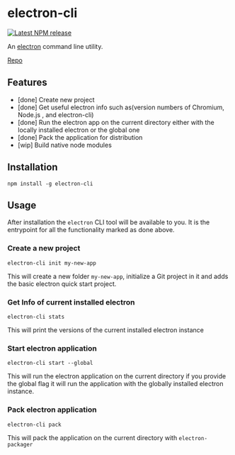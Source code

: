 electron-cli
==============================================================================

[![Latest NPM release][npm-badge]][npm-badge-url]

[npm-badge]: https://img.shields.io/npm/v/ember-cli.svg
[npm-badge-url]: https://www.npmjs.com/package/electron-cli

An [electron](http://electron.atom.io/) command line utility.

[Repo](https://github.com/Ikana/electron-cli)

Features
------------------------------------------------------------------------------

* [done] Create new project
* [done] Get useful electron info such as(version numbers of Chromium, Node.js , and electron-cli)
* [done] Run the electron app on the current directory either with the locally installed electron or the global one
* [done] Pack the application for distribution
* [wip] Build native node modules

Installation
------------------------------------------------------------------------------

```
npm install -g electron-cli
```

Usage
------------------------------------------------------------------------------

After installation the `electron` CLI tool will be available to you. It is the
entrypoint for all the functionality marked as done above.

### Create a new project

```
electron-cli init my-new-app
```

This will create a new folder `my-new-app`, initialize a Git project in it and
adds the basic electron quick start project.

### Get Info of current installed electron

```
electron-cli stats
```
This will print the versions of the current installed electron instance

### Start electron application

```
electron-cli start --global
```
This will run the electron application on the current directory if you provide the
global flag it will run the application with the globally installed electron instance.

### Pack electron application

```
electron-cli pack
```

This will pack the application on the current directory with `electron-packager`
